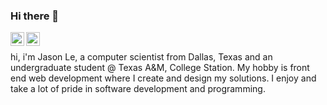 ### Hi there 👋

<a href="https://www.instagram.com/thereal.jle/">
  <img align="left" alt="Abhishek's Instagram" width="22px" src="https://raw.githubusercontent.com/hussainweb/hussainweb/main/icons/instagram.png" />
</a>

<a href="https://www.linkedin.com/in/vjasonle/">
  <img align="left" alt="LinkedIN" width="22px" src="https://raw.githubusercontent.com/peterthehan/peterthehan/master/assets/linkedin.svg" />
</a>

<br/>

hi, i'm Jason Le, a computer scientist from Dallas, Texas and an undergraduate student @ Texas A&M, College Station. My hobby is front end web development where I create and design my solutions. I enjoy and take a lot of pride in software development and programming. 
